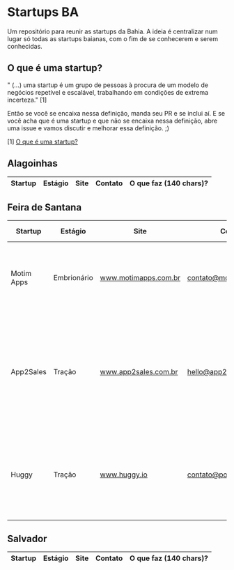 # Startups BA
Um repositório para reunir as startups da Bahia. A ideia é centralizar num lugar só todas as startups baianas, com o fim de se
conhecerem e serem conhecidas. 

## O que é uma startup? 

" (...) uma startup é um grupo de pessoas à procura de um modelo de negócios repetível e escalável, 
trabalhando em condições de extrema incerteza." [1]

Então se você se encaixa nessa definição, manda seu PR e se inclui aí. 
E se você acha que é uma startup e que não se encaixa nessa definição, 
abre uma issue e vamos discutir e melhorar essa definição. ;)

[1] [O que é uma startup?](http://exame.abril.com.br/pme/o-que-e-uma-startup/)

## Alagoinhas
Startup | Estágio | Site | Contato | O que faz (140 chars)? |
 --- | --- | --- | --- | ---

## Feira de Santana
Startup | Estágio | Site | Contato | O que faz (140 chars)? |
 --- | --- | --- | --- | ---
 Motim Apps | Embrionário | www.motimapps.com.br | contato@motimapps.com.br | Nós somos bons em criar ótimos mobile e web apps com qualidade, transparência e velocidade.
 App2Sales | Tração | www.app2sales.com.br | hello@app2sales.com | Crie seu aplicativo em 10 minutos. É simples e divertido ter seu aplicativo. Alcance 100% da sua lista de contatos através de notificações. 
 Huggy | Tração | www.huggy.io | contato@powerzap.com.br | Trabalhamos juntos para aumentar suas vendas através de diversos canais utilizando apenas uma ferramenta.

## Salvador
Startup | Estágio | Site | Contato | O que faz (140 chars)? |
 --- | --- | --- | --- | ---
